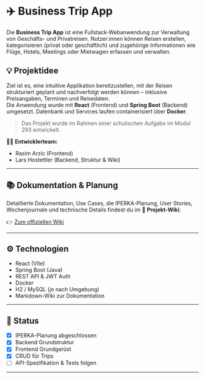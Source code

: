 # ✈️ Business Trip App

Die **Business Trip App** ist eine Fullstack-Webanwendung zur Verwaltung von Geschäfts- und Privatreisen. Nutzer:innen können Reisen erstellen, kategorisieren (privat oder geschäftlich) und zugehörige Informationen wie Flüge, Hotels, Meetings oder Mietwagen erfassen und verwalten.

## 💡 Projektidee

Ziel ist es, eine intuitive Applikation bereitzustellen, mit der Reisen strukturiert geplant und nachverfolgt werden können – inklusive Preisangaben, Terminen und Reisedaten.  
Die Anwendung wurde mit **React** (Frontend) und **Spring Boot** (Backend) umgesetzt. Datenbank und Services laufen containerisiert über **Docker**.

> Das Projekt wurde im Rahmen einer schulischen Aufgabe im Modul 293 entwickelt.

👨‍💻 **Entwicklerteam:**  
- Rasim Arzic (Frontend)  
- Lars Hostettler (Backend, Struktur & Wiki)

---

## 📚 Dokumentation & Planung

Detaillierte Dokumentation, Use Cases, die IPERKA-Planung, User Stories, Wochenjournale und technische Details findest du im 📘 **Projekt-Wiki**:

👉 [Zum offiziellen Wiki](https://github.com/JinraGit/travelManager/wiki)

---

## ⚙️ Technologien

- React (Vite)
- Spring Boot (Java)
- REST API & JWT Auth
- Docker
- H2 / MySQL (je nach Umgebung)
- Markdown-Wiki zur Dokumentation

---

## 📌 Status

- [x] IPERKA-Planung abgeschlossen  
- [x] Backend Grundstruktur  
- [x] Frontend Grundgerüst  
- [x] CRUD für Trips  
- [ ] API-Spezifikation & Tests folgen

---

